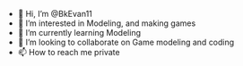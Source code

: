 - 👋 Hi, I’m @BkEvan11
- 👀 I’m interested in Modeling, and making games
- 🌱 I’m currently learning Modeling
- 💞️ I’m looking to collaborate on Game modeling and coding
- 📫 How to reach me private

<!---
BkEvan11/BkEvan11 is a ✨ special ✨ repository because its `README.md` (this file) appears on your GitHub profile.
You can click the Preview link to take a look at your changes.
--->
